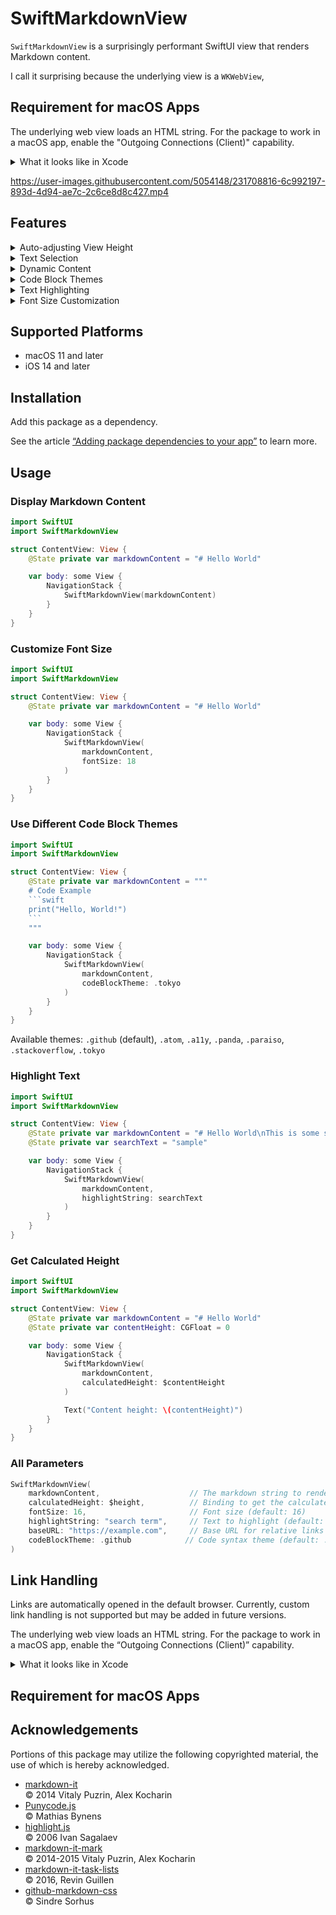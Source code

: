 # SwiftMarkdownView

`SwiftMarkdownView` is a surprisingly performant SwiftUI view that renders Markdown content.

I call it surprising because the underlying view is a `WKWebView`,

## Requirement for macOS Apps

The underlying web view loads an HTML string. For the package to work in a macOS app, enable the "Outgoing Connections (Client)" capability.

<details>
<summary>What it looks like in Xcode</summary>

![Outgoing Connections (Client)](https://user-images.githubusercontent.com/5054148/231693500-093f4185-658b-4fa2-a182-fb40f50147b7.png)

</details>

https://user-images.githubusercontent.com/5054148/231708816-6c992197-893d-4d94-ae7c-2c6ce8d8c427.mp4

## Features

<details>
<summary>Auto-adjusting View Height</summary>

The view's height is always the content's height.

<img alt="Auto-adjusting View Height" src="https://user-images.githubusercontent.com/5054148/231703096-42a34f79-ffda-49b6-b352-304baa98fe84.png" width="1000">

</details>

<details>
<summary>Text Selection</summary>

<img alt="Text Selection" src="https://user-images.githubusercontent.com/5054148/231701074-17333cc7-5774-46ed-800a-dd113ca8dd5d.png" width="1000">

</details>

<details>
<summary>Dynamic Content</summary>

https://user-images.githubusercontent.com/5054148/231708816-6c992197-893d-4d94-ae7c-2c6ce8d8c427.mp4

</details>

<details>
<summary>Code Block Themes</summary>
Multiple predefined themes are available for syntax highlighting, including GitHub, Atom, Tokyo Night, and more.
</details>

<details>
<summary>Text Highlighting</summary>
Highlight specific text within the markdown content for search or emphasis.
</details>

<details>
<summary>Font Size Customization</summary>
Easily adjust the font size of the rendered content.
</details>

## Supported Platforms

- macOS 11 and later
- iOS 14 and later

## Installation

Add this package as a dependency.

See the article [“Adding package dependencies to your app”](https://developer.apple.com/documentation/xcode/adding-package-dependencies-to-your-app) to learn more.

## Usage

### Display Markdown Content

```swift
import SwiftUI
import SwiftMarkdownView

struct ContentView: View {
    @State private var markdownContent = "# Hello World"

    var body: some View {
        NavigationStack {
            SwiftMarkdownView(markdownContent)
        }
    }
}
```

### Customize Font Size

```swift
import SwiftUI
import SwiftMarkdownView

struct ContentView: View {
    @State private var markdownContent = "# Hello World"

    var body: some View {
        NavigationStack {
            SwiftMarkdownView(
                markdownContent,
                fontSize: 18
            )
        }
    }
}
```

### Use Different Code Block Themes

````swift
import SwiftUI
import SwiftMarkdownView

struct ContentView: View {
    @State private var markdownContent = """
    # Code Example
    ```swift
    print("Hello, World!")
    ```
    """

    var body: some View {
        NavigationStack {
            SwiftMarkdownView(
                markdownContent,
                codeBlockTheme: .tokyo
            )
        }
    }
}
````

Available themes: `.github` (default), `.atom`, `.a11y`, `.panda`, `.paraiso`, `.stackoverflow`, `.tokyo`

### Highlight Text

```swift
import SwiftUI
import SwiftMarkdownView

struct ContentView: View {
    @State private var markdownContent = "# Hello World\nThis is some sample text."
    @State private var searchText = "sample"

    var body: some View {
        NavigationStack {
            SwiftMarkdownView(
                markdownContent,
                highlightString: searchText
            )
        }
    }
}
```

### Get Calculated Height

```swift
import SwiftUI
import SwiftMarkdownView

struct ContentView: View {
    @State private var markdownContent = "# Hello World"
    @State private var contentHeight: CGFloat = 0

    var body: some View {
        NavigationStack {
            SwiftMarkdownView(
                markdownContent,
                calculatedHeight: $contentHeight
            )

            Text("Content height: \(contentHeight)")
        }
    }
}
```

### All Parameters

```swift
SwiftMarkdownView(
    markdownContent,                    // The markdown string to render
    calculatedHeight: $height,          // Binding to get the calculated content height
    fontSize: 16,                       // Font size (default: 16)
    highlightString: "search term",     // Text to highlight (default: "")
    baseURL: "https://example.com",     // Base URL for relative links (default: "")
    codeBlockTheme: .github            // Code syntax theme (default: .github)
)
```

## Link Handling

Links are automatically opened in the default browser. Currently, custom link handling is not supported but may be added in future versions.

The underlying web view loads an HTML string. For the package to work in a macOS app, enable the “Outgoing Connections (Client)” capability.

<details>
<summary>What it looks like in Xcode</summary>

![Outgoing Connections (Client)](https://user-images.githubusercontent.com/5054148/231693500-093f4185-658b-4fa2-a182-fb40f50147b7.png)

</details>

## Requirement for macOS Apps

## Acknowledgements

Portions of this package may utilize the following copyrighted material, the use of which is hereby acknowledged.

- [markdown-it](https://github.com/markdown-it/markdown-it)\
   © 2014 Vitaly Puzrin, Alex Kocharin
- [Punycode.js](https://github.com/mathiasbynens/punycode.js)\
   © Mathias Bynens
- [highlight.js](https://github.com/highlightjs/highlight.js)\
   © 2006 Ivan Sagalaev
- [markdown-it-mark](https://github.com/markdown-it/markdown-it-mark)\
   © 2014-2015 Vitaly Puzrin, Alex Kocharin
- [markdown-it-task-lists](https://github.com/revin/markdown-it-task-lists)\
   © 2016, Revin Guillen
- [github-markdown-css](https://github.com/sindresorhus/github-markdown-css)\
   © Sindre Sorhus
